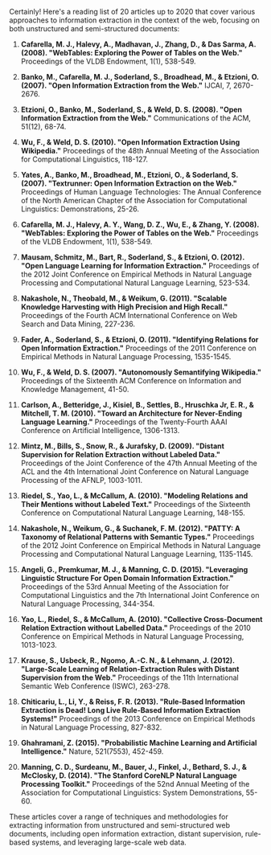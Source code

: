 Certainly! Here's a reading list of 20 articles up to 2020 that cover various approaches to information extraction in the context of the web, focusing on both unstructured and semi-structured documents:

1. **Cafarella, M. J., Halevy, A., Madhavan, J., Zhang, D., & Das Sarma, A. (2008). "WebTables: Exploring the Power of Tables on the Web."** Proceedings of the VLDB Endowment, 1(1), 538-549.
   
2. **Banko, M., Cafarella, M. J., Soderland, S., Broadhead, M., & Etzioni, O. (2007). "Open Information Extraction from the Web."** IJCAI, 7, 2670-2676.

3. **Etzioni, O., Banko, M., Soderland, S., & Weld, D. S. (2008). "Open Information Extraction from the Web."** Communications of the ACM, 51(12), 68-74.

4. **Wu, F., & Weld, D. S. (2010). "Open Information Extraction Using Wikipedia."** Proceedings of the 48th Annual Meeting of the Association for Computational Linguistics, 118-127.

5. **Yates, A., Banko, M., Broadhead, M., Etzioni, O., & Soderland, S. (2007). "Textrunner: Open Information Extraction on the Web."** Proceedings of Human Language Technologies: The Annual Conference of the North American Chapter of the Association for Computational Linguistics: Demonstrations, 25-26.

6. **Cafarella, M. J., Halevy, A. Y., Wang, D. Z., Wu, E., & Zhang, Y. (2008). "WebTables: Exploring the Power of Tables on the Web."** Proceedings of the VLDB Endowment, 1(1), 538-549.

7. **Mausam, Schmitz, M., Bart, R., Soderland, S., & Etzioni, O. (2012). "Open Language Learning for Information Extraction."** Proceedings of the 2012 Joint Conference on Empirical Methods in Natural Language Processing and Computational Natural Language Learning, 523-534.

8. **Nakashole, N., Theobald, M., & Weikum, G. (2011). "Scalable Knowledge Harvesting with High Precision and High Recall."** Proceedings of the Fourth ACM International Conference on Web Search and Data Mining, 227-236.

9. **Fader, A., Soderland, S., & Etzioni, O. (2011). "Identifying Relations for Open Information Extraction."** Proceedings of the 2011 Conference on Empirical Methods in Natural Language Processing, 1535-1545.

10. **Wu, F., & Weld, D. S. (2007). "Autonomously Semantifying Wikipedia."** Proceedings of the Sixteenth ACM Conference on Information and Knowledge Management, 41-50.

11. **Carlson, A., Betteridge, J., Kisiel, B., Settles, B., Hruschka Jr, E. R., & Mitchell, T. M. (2010). "Toward an Architecture for Never-Ending Language Learning."** Proceedings of the Twenty-Fourth AAAI Conference on Artificial Intelligence, 1306-1313.

12. **Mintz, M., Bills, S., Snow, R., & Jurafsky, D. (2009). "Distant Supervision for Relation Extraction without Labeled Data."** Proceedings of the Joint Conference of the 47th Annual Meeting of the ACL and the 4th International Joint Conference on Natural Language Processing of the AFNLP, 1003-1011.

13. **Riedel, S., Yao, L., & McCallum, A. (2010). "Modeling Relations and Their Mentions without Labeled Text."** Proceedings of the Sixteenth Conference on Computational Natural Language Learning, 148-155.

14. **Nakashole, N., Weikum, G., & Suchanek, F. M. (2012). "PATTY: A Taxonomy of Relational Patterns with Semantic Types."** Proceedings of the 2012 Joint Conference on Empirical Methods in Natural Language Processing and Computational Natural Language Learning, 1135-1145.

15. **Angeli, G., Premkumar, M. J., & Manning, C. D. (2015). "Leveraging Linguistic Structure For Open Domain Information Extraction."** Proceedings of the 53rd Annual Meeting of the Association for Computational Linguistics and the 7th International Joint Conference on Natural Language Processing, 344-354.

16. **Yao, L., Riedel, S., & McCallum, A. (2010). "Collective Cross-Document Relation Extraction without Labelled Data."** Proceedings of the 2010 Conference on Empirical Methods in Natural Language Processing, 1013-1023.

17. **Krause, S., Usbeck, R., Ngomo, A.-C. N., & Lehmann, J. (2012). "Large-Scale Learning of Relation-Extraction Rules with Distant Supervision from the Web."** Proceedings of the 11th International Semantic Web Conference (ISWC), 263-278.

18. **Chiticariu, L., Li, Y., & Reiss, F. R. (2013). "Rule-Based Information Extraction is Dead! Long Live Rule-Based Information Extraction Systems!"** Proceedings of the 2013 Conference on Empirical Methods in Natural Language Processing, 827-832.

19. **Ghahramani, Z. (2015). "Probabilistic Machine Learning and Artificial Intelligence."** Nature, 521(7553), 452-459.

20. **Manning, C. D., Surdeanu, M., Bauer, J., Finkel, J., Bethard, S. J., & McClosky, D. (2014). "The Stanford CoreNLP Natural Language Processing Toolkit."** Proceedings of the 52nd Annual Meeting of the Association for Computational Linguistics: System Demonstrations, 55-60.

These articles cover a range of techniques and methodologies for extracting information from unstructured and semi-structured web documents, including open information extraction, distant supervision, rule-based systems, and leveraging large-scale web data.